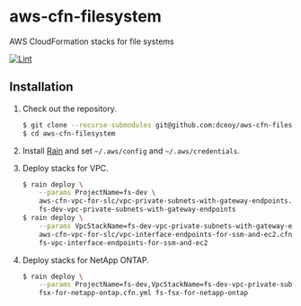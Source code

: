 aws-cfn-filesystem
==================

AWS CloudFormation stacks for file systems

[![Lint](https://github.com/dceoy/aws-cfn-filesystem/actions/workflows/lint.yml/badge.svg)](https://github.com/dceoy/aws-cfn-filesystem/actions/workflows/lint.yml)

Installation
------------

1.  Check out the repository.

    ```sh
    $ git clone --recurse-submodules git@github.com:dceoy/aws-cfn-filesystem.git
    $ cd aws-cfn-filesystem
    ```

2.  Install [Rain](https://github.com/aws-cloudformation/rain) and set `~/.aws/config` and `~/.aws/credentials`.

3.  Deploy stacks for VPC.

    ```sh
    $ rain deploy \
        --params ProjectName=fs-dev \
        aws-cfn-vpc-for-slc/vpc-private-subnets-with-gateway-endpoints.cfn.yml \
        fs-dev-vpc-private-subnets-with-gateway-endpoints
    $ rain deploy \
        --params VpcStackName=fs-dev-vpc-private-subnets-with-gateway-endpoints \
        aws-cfn-vpc-for-slc/vpc-interface-endpoints-for-ssm-and-ec2.cfn.yml \
        fs-vpc-interface-endpoints-for-ssm-and-ec2
    ```

4.  Deploy stacks for NetApp ONTAP.

    ```sh
    $ rain deploy \
        --params ProjectName=fs-dev,VpcStackName=fs-dev-vpc-private-subnets-with-gateway-endpoints \
        fsx-for-netapp-ontap.cfn.yml fs-fsx-for-netapp-ontap
    ```
